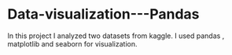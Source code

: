 # Data-visualization---Pandas
In this project I analyzed two datasets from kaggle. I used pandas , matplotlib and seaborn for visualization.    
